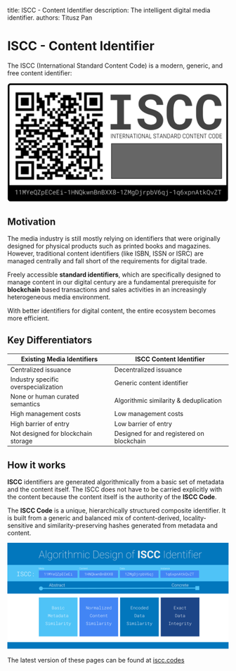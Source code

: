 title: ISCC - Content Identifier
description: The intelligent digital media identifier. 
authors: Titusz Pan

# ISCC - Content Identifier

The ISCC (International Standard Content Code) is a modern, generic, and free content identifier:

![iscc-sample](images/iscc-badge.svg)

## Motivation

The media industry is still mostly relying on identifiers that were originally designed for physical products such as printed books and magazines. However, traditional content identifiers (like ISBN, ISSN or ISRC) are managed centrally and fall short of the requirements for digital trade.

Freely accessible **standard identifiers**, which are specifically designed to manage content in our digital century are a fundamental prerequisite for **blockchain** based transactions and sales activities in an increasingly heterogeneous media environment.

With better identifiers for digital content, the entire ecosystem becomes more efficient.

## Key Differentiators

| Existing Media Identifiers           | **ISCC** Content Identifier               |
| ------------------------------------ | ----------------------------------------- |
| Centralized issuance                 | Decentralized issuance                    |
| Industry specific overspecialization | Generic content identifier                |
| None or human curated semantics      | Algorithmic similarity & deduplication    |  
| High management costs                | Low management costs                      |
| High barrier of entry                | Low barrier of entry                      |
| Not designed for blockchain storage  | Designed for and registered on blockchain |

## How it works

**ISCC** identifiers are generated algorithmically from a basic set of metadata and the content itself. The ISCC does not have to be carried explicitly with the content because the content itself is the authority of the **ISCC Code**.

The **ISCC Code** is a unique, hierarchically structured composite identifier. It is built from a generic and balanced mix of content-derived, locality-sensitive and similarity-preserving hashes generated from metadata and content.

![iscc-sample](images/iscc-algo-design.svg)

The latest version of these pages can be found at [iscc.codes](http://iscc.codes)
